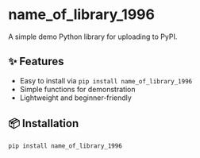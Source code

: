 # name_of_library_1996

A simple demo Python library for uploading to PyPI.

## ✨ Features
- Easy to install via `pip install name_of_library_1996`
- Simple functions for demonstration
- Lightweight and beginner-friendly

## 📦 Installation
```bash
pip install name_of_library_1996
